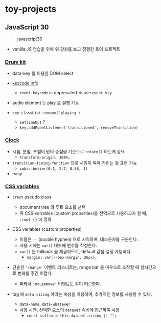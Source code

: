 # toy-projects 

## JavaScript 30 

> [javascript30](https://javascript30.com/) 

- vanilla JS 연습을 위해 위 강좌를 보고 진행한 토이 프로젝트

### [Drum kit](./javascript30/drum-kit)

- data-key 를 이용한 DOM select
- [keycode info](https://www.toptal.com/developers/keycode)
  - `event.keycode` is deprecated => use `event.key `

- audio element 는 play 로 실행 가능 
- `key.classList.remove('playing')`
  - `setTimeOut` ? 
  - `key.addEventListener('transitioned', removeTransition)`



### [Clock](./javascript30/clock)

- 시침, 분침, 초침이 원의 중심을 기준으로 `rotate()` 하는게 중요
  - `transform-origin: 100%;`
- `transition-timing-function` 으로 시침이 틱틱 거리는 걸 표현 가능 
  - `cubic-bezier(0.1, 2.7, 0.58, 1)`
- easy



### [CSS variables](./javascript30/CSS-variable)

- `:root` pseudo class 
  - document tree 의 루트 요소를 선택
  - 즉 CSS variables (custom properties)을 전역으로 사용하고자 할 때, `:root {}` 에 정의
- CSS variables (custom properties)
  - 이름은 `--` (double hyphen) 으로 시작하며, 대소문자를 구분한다. 
  - 사용 시에는 `var()` 내부에 변수를 작성한다. 
  - `var()` 은 fallback 을 제공하므로, default 값을 설정 가능하다. 
    - `margin: var(--box-margin, 20px);`

- 단순한 `'change'` 이벤트 리스너로는, range bar 를 마우스로 조작할 때 실시간으로 변화를 주긴 어렵다. 
  - 따라서 `'mousemove'` 이벤트도 같이 리슨한다. 
- tag 에 `data-sizing` 이라는 속성을 이용하여, 추가적인 정보를 사용할 수 있다. 
  - `data-name`, `data-whatever` 
  - 사용 시엔, 선택한 요소의 `dataset` 속성에 접근하여 사용
    - `const suffix = this.dataset.sizing || "";`

